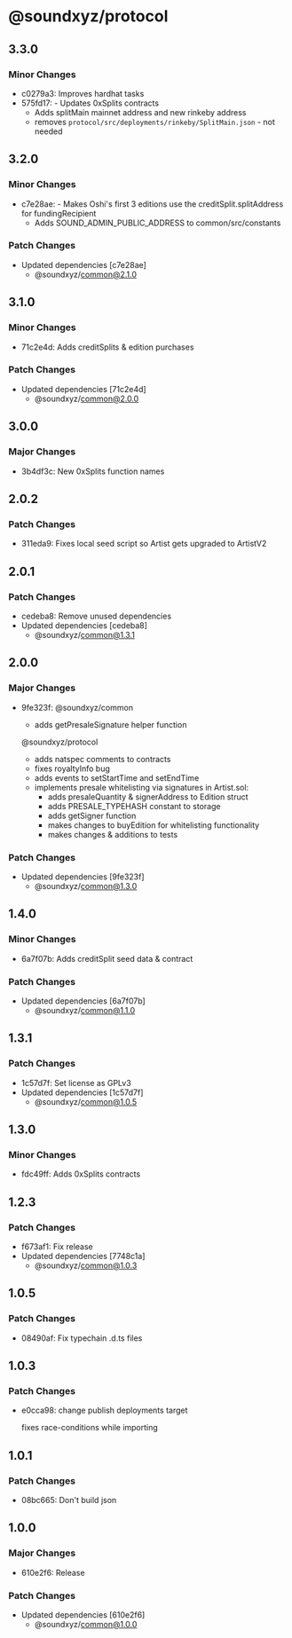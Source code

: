 # @soundxyz/protocol

## 3.3.0

### Minor Changes

- c0279a3: Improves hardhat tasks
- 575fd17: - Updates 0xSplits contracts
  - Adds splitMain mainnet address and new rinkeby address
  - removes `protocol/src/deployments/rinkeby/SplitMain.json` - not needed

## 3.2.0

### Minor Changes

- c7e28ae: - Makes Oshi's first 3 editions use the creditSplit.splitAddress for fundingRecipient
  - Adds SOUND_ADMIN_PUBLIC_ADDRESS to common/src/constants

### Patch Changes

- Updated dependencies [c7e28ae]
  - @soundxyz/common@2.1.0

## 3.1.0

### Minor Changes

- 71c2e4d: Adds creditSplits & edition purchases

### Patch Changes

- Updated dependencies [71c2e4d]
  - @soundxyz/common@2.0.0

## 3.0.0

### Major Changes

- 3b4df3c: New 0xSplits function names

## 2.0.2

### Patch Changes

- 311eda9: Fixes local seed script so Artist gets upgraded to ArtistV2

## 2.0.1

### Patch Changes

- cedeba8: Remove unused dependencies
- Updated dependencies [cedeba8]
  - @soundxyz/common@1.3.1

## 2.0.0

### Major Changes

- 9fe323f: @soundxyz/common

  - adds getPresaleSignature helper function

  @soundxyz/protocol

  - adds natspec comments to contracts
  - fixes royaltyInfo bug
  - adds events to setStartTime and setEndTime
  - implements presale whitelisting via signatures in Artist.sol:
    - adds presaleQuantity & signerAddress to Edition struct
    - adds PRESALE_TYPEHASH constant to storage
    - adds getSigner function
    - makes changes to buyEdition for whitelisting functionality
    - makes changes & additions to tests

### Patch Changes

- Updated dependencies [9fe323f]
  - @soundxyz/common@1.3.0

## 1.4.0

### Minor Changes

- 6a7f07b: Adds creditSplit seed data & contract

### Patch Changes

- Updated dependencies [6a7f07b]
  - @soundxyz/common@1.1.0

## 1.3.1

### Patch Changes

- 1c57d7f: Set license as GPLv3
- Updated dependencies [1c57d7f]
  - @soundxyz/common@1.0.5

## 1.3.0

### Minor Changes

- fdc49ff: Adds 0xSplits contracts

## 1.2.3

### Patch Changes

- f673af1: Fix release
- Updated dependencies [7748c1a]
  - @soundxyz/common@1.0.3

## 1.0.5

### Patch Changes

- 08490af: Fix typechain .d.ts files

## 1.0.3

### Patch Changes

- e0cca98: change publish deployments target

  fixes race-conditions while importing

## 1.0.1

### Patch Changes

- 08bc665: Don't build json

## 1.0.0

### Major Changes

- 610e2f6: Release

### Patch Changes

- Updated dependencies [610e2f6]
  - @soundxyz/common@1.0.0
